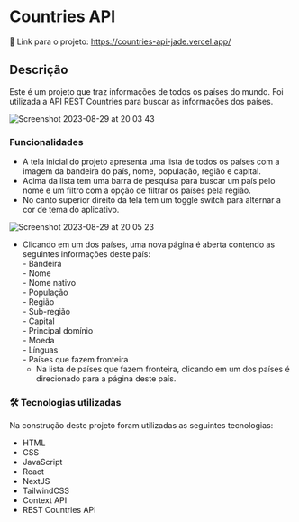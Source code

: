 # Countries API

🔗 Link para o projeto: https://countries-api-jade.vercel.app/

## Descrição

Este é um projeto que traz informações de todos os países do mundo. Foi utilizada a API REST Countries para buscar as informações dos países.

![Screenshot 2023-08-29 at 20 03 43](https://github.com/eduardobp30/countries-api/assets/117321152/e6f251d5-a883-4722-a5f6-03d3de3ba547)

### Funcionalidades

- A tela inicial do projeto apresenta uma lista de todos os países com a imagem da bandeira do país, nome, população, região e capital. 
- Acima da lista tem uma barra de pesquisa para buscar um país pelo nome e um filtro com a opção de filtrar os países pela região.
- No canto superior direito da tela tem um toggle switch para alternar a cor de tema do aplicativo.

![Screenshot 2023-08-29 at 20 05 23](https://github.com/eduardobp30/countries-api/assets/117321152/9179b350-cfbe-4119-a88c-218f9ff5ae8a)

- Clicando em um dos países, uma nova página é aberta contendo as seguintes informações deste país:<br>
      - Bandeira<br>
      - Nome<br>
      - Nome nativo<br>
      - População<br>
      - Região<br>
      - Sub-região<br>
      - Capital<br>
      - Principal domínio<br>
      - Moeda<br>
      - Línguas<br>
      - Países que fazem fronteira
  - Na lista de países que fazem fronteira, clicando em um dos países é direcionado para a página deste país. 

### 🛠️ Tecnologias utilizadas

Na construção deste projeto foram utilizadas as seguintes tecnologias:
- HTML
- CSS
- JavaScript
- React
- NextJS
- TailwindCSS
- Context API
- REST Countries API 
